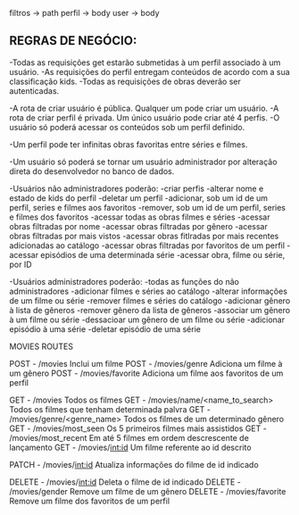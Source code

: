 filtros -> path
perfil -> body
user -> body



## REGRAS DE NEGÓCIO:
-Todas as requisições get estarão submetidas à um perfil associado à um usuário.
-As requisições do perfil entregam conteúdos de acordo com a sua classificação kids.
-Todas as requisições de obras deverão ser autenticadas.

-A rota de criar usuário é pública. Qualquer um pode criar um usuário.
-A rota de criar perfil é privada. Um único usuário pode criar até 4 perfis.
-O usuário só poderá acessar os conteúdos sob um perfil definido.

-Um perfil pode ter infinitas obras favoritas entre séries e filmes.

-Um usuário só poderá se tornar um usuário administrador por alteração direta do desenvolvedor no banco de dados.

-Usuários não administradores poderão:
    -criar perfis
    -alterar nome e estado de kids do perfil
    -deletar um perfil
    -adicionar, sob um id de um perfil, series e filmes aos favoritos
    -remover, sob um id de um perfil, series e filmes dos favoritos
    -acessar todas as obras filmes e séries
    -acessar obras filtradas por nome
    -acessar obras filtradas por gênero
    -acessar obras filtradas por mais vistos
    -acessar obras fitlradas por mais recentes adicionadas ao catálogo
    -acessar obras filtradas por favoritos de um perfil
    -acessar episódios de uma determinada série
    -acessar obra, filme ou série, por ID


-Usuários administradores poderão:
    -todas as funções do não administradores
    -adicionar filmes e séries ao catálogo
    -alterar informações de um filme ou série
    -remover filmes e séries do catálogo
    -adicionar gênero à lista de gêneros
    -remover gênero da lista de gêneros
    -associar um gênero à um filme ou série
    -dessacioar um gênero de um filme ou série
    -adicionar episódio à uma série
    -deletar episódio de uma série

MOVIES ROUTES

POST - /movies                                      Inclui um filme
POST - /movies/genre                                Adiciona um filme à um gênero
POST - /movies/favorite                             Adiciona um filme aos favoritos de um perfil

GET - /movies                                       Todos os filmes
GET - /movies/name/<name_to_search>                 Todos os filmes que tenham determinada palvra
GET - /movies/genre/<genre_name>                    Todos os filmes de um determinado gênero
GET - /movies/most_seen                             Os 5 primeiros filmes mais assistidos
GET - /movies/most_recent                           Em até 5 filmes em ordem descrescente de lançamento
GET - /movies/<int:id>                              Um filme referente ao id descrito

PATCH - /movies/<int:id>                            Atualiza informações do filme de id indicado

DELETE - /movies/<int:id>                           Deleta o filme de id indicado
DELETE - /movies/gender                             Remove um filme de um gênero
DELETE - /movies/favorite                           Remove um filme dos favoritos de um perfil


